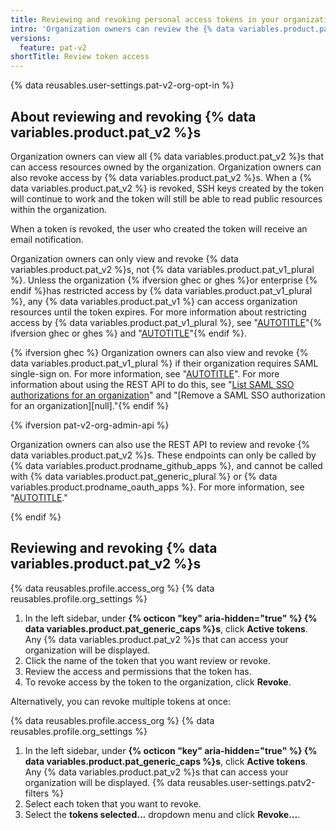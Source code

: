 ```yaml
---
title: Reviewing and revoking personal access tokens in your organization
intro: 'Organization owners can review the {% data variables.product.pat_v2 %}s that can access their organization. They can also revoke access of specific {% data variables.product.pat_v2 %}s.'
versions:
  feature: pat-v2
shortTitle: Review token access
---
```


{% data reusables.user-settings.pat-v2-org-opt-in %}

## About reviewing and revoking  {% data variables.product.pat_v2 %}s

Organization owners can view all {% data variables.product.pat_v2 %}s that can access resources owned by the organization. Organization owners can also revoke access by {% data variables.product.pat_v2 %}s. When a {% data variables.product.pat_v2 %} is revoked, SSH keys created by the token will continue to work and the token will still be able to read public resources within the organization.

When a token is revoked, the user who created the token will receive an email notification.

Organization owners can only view and revoke {% data variables.product.pat_v2 %}s, not {% data variables.product.pat_v1_plural %}. Unless the organization {% ifversion ghec or ghes %}or enterprise {% endif %}has restricted access by {% data variables.product.pat_v1_plural %}, any {% data variables.product.pat_v1 %} can access organization resources until the token expires. For more information about restricting access by {% data variables.product.pat_v1_plural %}, see "[AUTOTITLE](/organizations/managing-programmatic-access-to-your-organization/setting-a-personal-access-token-policy-for-your-organization)"{% ifversion ghec or ghes %} and "[AUTOTITLE](/admin/policies/enforcing-policies-for-your-enterprise/enforcing-policies-for-personal-access-tokens-in-your-enterprise)"{% endif %}.

{% ifversion ghec %} Organization owners can also view and revoke {% data variables.product.pat_v1_plural %} if their organization requires SAML single-sign on. For more information, see "[AUTOTITLE](/admin/user-management/managing-users-in-your-enterprise/viewing-and-managing-a-users-saml-access-to-your-enterprise#viewing-and-revoking-authorized-credentials)". For more information about using the REST API to do this, see "[List SAML SSO authorizations for an organization](/rest/orgs/orgs#list-saml-sso-authorizations-for-an-organization)" and "[Remove a SAML SSO authorization for an organization][null]."{% endif %}

{% ifversion pat-v2-org-admin-api %}

Organization owners can also use the REST API to review and revoke {% data variables.product.pat_v2 %}s. These endpoints can only be called by {% data variables.product.prodname_github_apps %}, and cannot be called with {% data variables.product.pat_generic_plural %} or {% data variables.product.prodname_oauth_apps %}. For more information, see "[AUTOTITLE](/rest/orgs/orgs#list-fine-grained-personal-access-tokens-with-access-to-organization-resources)."

{% endif %}

## Reviewing and revoking  {% data variables.product.pat_v2 %}s

{% data reusables.profile.access_org %}
{% data reusables.profile.org_settings %}
1. In the left sidebar, under **{% octicon "key" aria-hidden="true" %} {% data variables.product.pat_generic_caps %}s**, click **Active tokens**. Any {% data variables.product.pat_v2 %}s that can access your organization will be displayed.
1. Click the name of the token that you want review or revoke.
1. Review the access and permissions that the token has.
1. To revoke access by the token to the organization, click **Revoke**.

Alternatively, you can revoke multiple tokens at once:

{% data reusables.profile.access_org %}
{% data reusables.profile.org_settings %}
1. In the left sidebar, under **{% octicon "key" aria-hidden="true" %} {% data variables.product.pat_generic_caps %}s**, click **Active tokens**. Any {% data variables.product.pat_v2 %}s that can access your organization will be displayed.
{% data reusables.user-settings.patv2-filters %}
1. Select each token that you want to revoke.
1. Select the **tokens selected...** dropdown menu and click **Revoke...**.


[def]: /rest/orgs/orgs#remove-a-saml-sso-authorization-for-an-organization